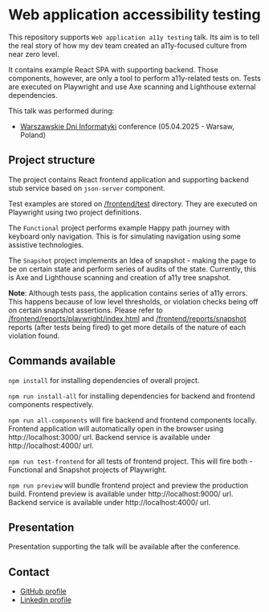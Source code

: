 # Web application accessibility testing

This repository supports `Web application a11y testing` talk. Its aim is to tell the real story of how my dev team created an a11y-focused culture from near zero level.

It contains example React SPA with supporting backend. Those components, however, are only a tool to perform a11y-related tests on. Tests are executed on Playwright and use Axe scanning and Lighthouse external dependencies.

This talk was performed during:

- [Warszawskie Dni Informatyki](https://warszawskiedniinformatyki.pl/conference/) conference (05.04.2025 - Warsaw, Poland)

## Project structure

The project contains React frontend application and supporting backend stub service based on `json-server` component.

Test examples are stored on [/frontend/test](/frontend/test) directory. They are executed on Playwright using two project definitions.

The `Functional` project performs example Happy path journey with keyboard only navigation. This is for simulating navigation using some assistive technologies.

The `Snapshot` project implements an Idea of snapshot - making the page to be on certain state and perform series of audits of the state. Currently, this is Axe and Lighthouse scanning and creation of a11y tree snapshot.

**Note**: Although tests pass, the application contains series of a11y errors. This happens because of low level thresholds, or violation checks being off on certain snapshot assertions. Please refer to [/frontend/reports/playwright/index.html](/frontend/reports/playwright/index.html) and [/frontend/reports/snapshot](/frontend/reports/snapshot) reports (after tests being fired) to get more details of the nature of each violation found.

## Commands available

`npm install` for installing dependencies of overall project.

`npm run install-all` for installing dependencies for backend and frontend components respectively.

`npm run all-components` will fire backend and frontend components locally. Frontend application will automatically open in the browser using http://localhost:3000/ url. Backend service is available under http://localhost:4000/ url.

`npm run test-frontend` for all tests of frontend project. This will fire both - Functional and Snapshot projects of Playwright.

`npm run preview` will bundle frontend project and preview the production build. Frontend preview is available under http://localhost:9000/ url. Backend service is available under http://localhost:4000/ url.

## Presentation

Presentation supporting the talk will be available after the conference.

## Contact

- [GitHub profile](https://github.com/LukaszNowakPL/)
- [Linkedin profile](https://linkedin.com/in/%C5%82ukasz-nowak-533844101)
